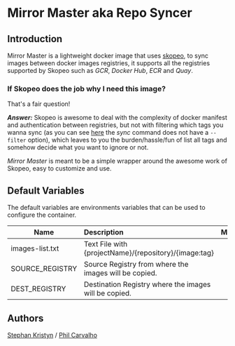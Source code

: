 # Mirror Master aka Repo Syncer

## Introduction

Mirror Master is a lightweight docker image that uses [skopeo](https://github.com/containers/skopeo), to sync images between docker images registries, it supports all the registries supported by Skopeo such as _GCR_, _Docker Hub_, _ECR_ and _Quay_.

### If Skopeo does the job why I need this image?

That's a fair question! 

**_Answer:_** Skopeo is awesome to deal with the complexity of docker manifest and authentication between registries, but not with filtering which tags you wanna sync (as you can see [here](https://github.com/containers/skopeo/blob/master/docs/skopeo-sync.1.md) the _sync_ command does not have a `--filter` option), which leaves to you the burden/hassle/fun of list all tags and somehow decide what you want to ignore or not.

_Mirror Master_  is meant to be a simple wrapper around the awesome work of Skopeo, easy to customize and use.

## Default Variables

The default variables are environments variables that can be used to configure the container. 

| Name             | Description                                                                                                                                                          | Mandatory? |
| ---------------- | :------------------------------------------------------------------------------------------------------------------------------------------------------------------- | :--------: |
| images-list.txt  | Text File with {projectName}/{repository}/{image:tag}                                                                                                                |    YES     |
| SOURCE_REGISTRY  | Source Registry from where the images will be copied.                                                                                                                |    YES     |
| DEST_REGISTRY    | Destination Registry where the images will be copied.                                                                                                                |    YES     |

## Authors
[Stephan Kristyn](https://github.com/wethinkagile) / [Phil Carvalho](https://github.com/philippescar)

